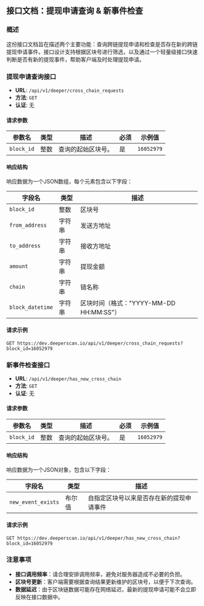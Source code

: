 ## 接口文档：提现申请查询 & 新事件检查

### 概述

这份接口文档旨在描述两个主要功能：查询跨链提现申请和检查是否存在新的跨链提现申请事件。接口设计支持根据区块号进行筛选，以及通过一个轻量级接口快速判断是否有新的提现事件，帮助客户端及时处理提现申请。

### 提现申请查询接口

- **URL**: `/api/v1/deeper/cross_chain_requests`
- **方法**: `GET`
- **认证**: 无

#### 请求参数

| 参数名    | 类型 | 描述             | 必须 | 示例值    |
|-----------|------|-----------------|------|-----------|
| `block_id`| 整数 | 查询的起始区块号。| 是   | `16052979`|

#### 响应结构

响应数据为一个JSON数组，每个元素包含以下字段：

| 字段名          | 类型   | 描述                      |
|----------------|--------|---------------------------|
| `block_id`     | 整数   | 区块号                    |
| `from_address` | 字符串 | 发送方地址                |
| `to_address`   | 字符串 | 接收方地址                |
| `amount`       | 字符串 | 提现金额                  |
| `chain`        | 字符串 | 链名称                    |
| `block_datetime` | 字符串 | 区块时间（格式："YYYY-MM-DD HH:MM:SS"）|

#### 请求示例

```
GET https://dev.deeperscan.io/api/v1/deeper/cross_chain_requests?block_id=16052979
```

### 新事件检查接口

- **URL**: `/api/v1/deeper/has_new_cross_chain`
- **方法**: `GET`
- **认证**: 无

#### 请求参数

| 参数名    | 类型 | 描述             | 必须 | 示例值    |
|-----------|------|-----------------|------|-----------|
| `block_id`| 整数 | 查询的起始区块号。| 是   | `16052979`|

#### 响应结构

响应数据为一个JSON对象，包含以下字段：

| 字段名             | 类型    | 描述                      |
|-------------------|---------|---------------------------|
| `new_event_exists`| 布尔值  | 自指定区块号以来是否存在新的提现申请事件 |

#### 请求示例

```
GET https://dev.deeperscan.io/api/v1/deeper/has_new_cross_chain?block_id=16052979
```

### 注意事项

- **接口调用频率**：请合理安排调用频率，避免对服务器造成不必要的负担。
- **区块号更新**：客户端需要根据查询结果更新维护的区块号，以便于下次查询。
- **数据延迟**：由于区块链数据可能存在网络延迟，最新的提现申请可能不会立即反映在接口数据中。
